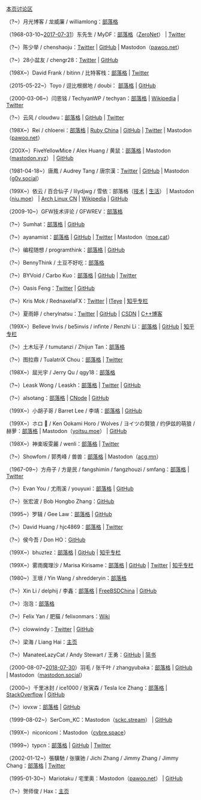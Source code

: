 [本页讨论区](https://github.com/XX-net/XX-Net-dev/issues/85)

（?~）月光博客 / 龙威廉 / williamlong：[部落格](http://www.williamlong.info/)

（1968-03-10~[2017-07-31](https://archive.is/gcCUm)）东先生 / MyDF：[部落格](http://127.0.0.1:43110/mydf.bit/)（[ZeroNet](https://zeronet.io/)） | [Twitter](https://web.archive.org/web/20180826044823/https:/twitter.com/MyDF)

（?~）陈少举 / chenshaoju：[Twitter](https://twitter.com/chenshaoju) | [GitHub](https://github.com/chenshaoju) | Mastodon（[pawoo.net](https://pawoo.net/@chenshaoju)）

（?~）28小盆友 / chengr28：[Twitter](https://twitter.com/chengr28) | [GitHub](https://github.com/chengr28)

（198X~）David Frank / bitinn / 比特客栈：[部落格](https://bitinn.net/) | [Twitter](https://twitter.com/bitinn)

（2015-05-22~）Toyo / 逗比根据地 / doubi： [部落格](https://doub.io/) | [GitHub](https://github.com/ToyoDAdoubi)

（2000-03-06~）闫恩铭 / TechyanWP / techyan：[部落格](https://techyan.me) | [Wikipedia](https://zh.wikipedia.org/wiki/User:Techyan) | [Twitter](https://twitter.com/TechyanWP)

（?~）云风 / cloudwu：[部落格](https://blog.codingnow.com) | [GitHub](https://github.com/cloudwu) | [Twitter](https://twitter.com/cloudwu)

（198X~）Rei / chloerei：[部落格](http://chloerei.com/posts/) | [Ruby China](https://ruby-china.org/Rei) | [GitHub](https://github.com/chloerei) | [Twitter](https://twitter.com/chloerei) | Mastodon（[pawoo.net](https://pawoo.net/@Rei)）

（200X~）FiveYellowMice / Alex Huang / 黄鼠：[部落格](https://fiveyellowmice.com) | Mastodon（[mastodon.xyz](https://mastodon.xyz/@FiveYellowMice)） | [GitHub](https://github.com/FiveYellowMice)

（1981-04-18~）唐鳳 / Audrey Tang / 唐宗漢：[Twitter](https://twitter.com/audreyt) | [GitHub](https://github.com/audreyt) | Mastodon（[g0v.social](https://g0v.social/@au)）

（199X~）依云 / 百合仙子 / lilydjwg / 雪依：部落格（[技术](https://blog.lilydjwg.me/) | [生活](https://xy.lilydjwg.me/)） | Mastodon（[niu.moe](https://niu.moe/@lilydjwg)） | [Arch Linux CN](https://bbs.archlinuxcn.org/search.php?action=show_user_posts&user_id=159) | [Wikipedia](https://zh.wikipedia.org/wiki/User:Lilydjwg) | [GitHub](https://github.com/lilydjwg)

（2009-10~）GFW技术评论 / GFWREV：[部落格](https://gfwrev.blogspot.com/)

（?~）Sumhat：[部落格](https://leonax.net/) | [GitHub](https://github.com/sumhat)

（?~）ayanamist：[部落格](http://blog.ayanamist.com/) | [GitHub](https://github.com/ayanamist) | [Twitter](https://twitter.com/ayanamist) | Mastodon（[moe.cat](https://moe.cat/@ayanamist)）

（?~）编程随想 / programthink：[部落格](https://program-think.blogspot.com/) | [GitHub](https://github.com/programthink)

（?~）BennyThink / 土豆不好吃：[部落格](https://www.bennythink.com/)

（?~）BYVoid / Carbo Kuo：[部落格](https://www.byvoid.com/) | [GitHub](https://github.com/BYVoid) | [Twitter](https://twitter.com/byvoid)

（?~）Oasis Feng：[Twitter](https://twitter.com/oasisfeng) | [GitHub](https://github.com/oasisfeng)

（?~）Kris Mok / RednaxelaFX：[Twitter](https://twitter.com/rednaxelafx) | [ITeye](http://rednaxelafx.iteye.com/) | [知乎专栏](https://zhuanlan.zhihu.com/hllvm)

（?~）夏雨婷 / cherylnatsu：[Twitter](https://twitter.com/cherylnatsu) | [GitHub](https://github.com/zooxyt) | [CSDN](http://blog.csdn.net/cherylnatsu) | [C++博客](http://www.cppblog.com/wuwu)

（199X~）Belleve Invis / be5invis / infinte / Renzhi Li：[部落格](https://typeof.net/) | [GitHub](https://github.com/be5invis) | [知乎专栏](https://zhuanlan.zhihu.com/hllvm)

（?~）土木坛子 / tumutanzi / Zhijun Tan：[部落格](https://tumutanzi.com/)

（?~）图拉鼎 / TualatriX Chou：[部落格](https://imtx.me/) | [Twitter](https://twitter.com/tualatrix)

（198X~）屈光宇 / Jerry Qu / qgy18：[部落格](https://imququ.com/)

（?~）Leask Wong / Leaskh：[部落格](https://leaskh.com/) | [Twitter](https://twitter.com/Leaskh) | [GitHub](https://github.com/leask)

（?~）alsotang：[部落格](http://fxck.it/) | [CNode](https://cnodejs.org/user/alsotang) | [GitHub](https://github.com/alsotang)

（199X~）小胡子哥 / Barret Lee / 李靖：[部落格](http://www.barretlee.com/entry/) | [GitHub](https://github.com/barretlee)

（199X~）ホロ 🐺 / Ken Ookami Horo / Wolves / ヨイツの賢狼 / 约伊兹的萌狼 / 赫萝：[部落格](https://blog.yoitsu.moe/) | Mastodon（[yoitsu.moe](https://yoitsu.moe/@horo)） | [GitHub](https://github.com/KenOokamiHoro)

（198X~）神楽坂雯麗 / wenli：[部落格](http://wenli.moe/) | [Twitter](https://twitter.com/wenli)

（?~）Showfom / 郭秀峰 / 兽兽：[部落格](https://sb.sb/) | Mastodon（[acg.mn](https://acg.mn/@Showfom)）

（1967-09~）方舟子 / 方是民 / fangshimin / fangzhouzi / smfang：[部落格](http://www.xysblogs.org/fangzhouzi) | [Twitter](https://twitter.com/fangshimin)

（?~）Evan You / 尤雨溪 / youyuxi：[部落格](http://blog.evanyou.me/) | [GitHub](https://github.com/yyx990803)

（?~）张宏波 / Bob Hongbo Zhang：[GitHub](https://github.com/bobzhang)

（1995~）罗辑 / Gee Law：[部落格](https://geelaw.blog/) | [GitHub](https://github.com/GeeLaw)

（?~）David Huang / hjc4869：[部落格](http://hjc.im/) | [Twitter](https://twitter.com/hjc4869)

（?~）侯今吾 / Don HO：[GitHub](https://github.com/donho)

（199X~）bhuztez：[部落格](https://bhuztez.github.io/) | [GitHub](https://github.com/bhuztez) | [知乎专栏](https://zhuanlan.zhihu.com/impress-your-cat)

（199X~）雾雨魔理沙 / Marisa Kirisame：[部落格](http://marisa.moe/) | [GitHub](https://github.com/MarisaKirisame) | [Twitter](https://twitter.com/MarisaVeryMoe) | [知乎专栏](https://zhuanlan.zhihu.com/marisa)

（1980~）王垠 / Yin Wang / shredderyin：[部落格](http://theschemer.org/tag/%E7%8E%8B%E5%9E%A0)

（?~）Xin Li / delphij / 李鑫：[部落格](https://blog.delphij.net) | [FreeBSDChina](https://wiki.freebsdchina.org/user/delphij) | [GitHub](https://github.com/delphij)

（?~）泡泡：[部落格](https://pao-pao.net/articles)

（?~）Felix Yan / 肥猫 / felixonmars：[Wiki](https://felixc.at/)

（?~）clowwindy：[Twitter](https://twitter.com/clowwindy) | [GitHub](https://github.com/clowwindy)

（?~）梁海 / Liang Hai：[主页](https://lianghai.github.io/)

（?~）ManateeLazyCat / Andy Stewart / 王勇：[GitHub](https://github.com/manateelazycat) | [简书](https://www.jianshu.com/u/E6EbkP)

（2000-08-07~[2018-07-30](https://archive.is/4iBZc)）羽毛 / 张千叶 / zhangyubaka：[部落格](https://web.archive.org/web/20180802182410/https://oao.moe/archives/) | [GitHub](https://github.com/zhangyubaka) | Mastodon（[mastodon.social](https://mastodon.social/@zhangyubaka)）

（2000~）千里冰封 / ice1000 / 张寅森 / Tesla Ice Zhang：[部落格](http://ice1000.org/) | [StackOverflow](https://stackoverflow.com/users/7083401/ice1000) | [GitHub](https://github.com/ice1000)

（?~）iovxw：[部落格](https://iovxw.net/) | [GitHub](https://github.com/iovxw)

（1999-08-02~）SerCom_KC：Mastodon（[sckc.stream](https://sckc.stream/@SerCom_KC)） | [GitHub](https://github.com/SerCom-KC)

（199X~）niconiconi：Mastodon（[cybre.space](https://cybre.space/@niconiconi)）

（1999~）typcn：[部落格](https://typcn.com/blog) | [GitHub](https://github.com/typcn) | [Twitter](https://twitter.com/typcn_com)

（2002-01-12~）張驥馳 / 张骥驰 / Jichi Zhang / Jimmy Zhang / Jimmy Chang：[部落格](https://jichi.io/) | [Twitter](https://twitter.com/jichi_zhang)

（1995-01-30~）Mariotaku / 宅里奥：Mastodon（[pawoo.net](https://pawoo.net/@mariotaku)） | [GitHub](https://github.com/mariotaku)

（?~）贺师俊 / Hax：[主页](http://johnhax.net/)